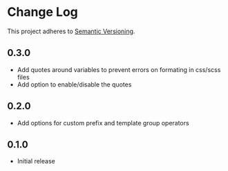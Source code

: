 # Change Log

This project adheres to [Semantic Versioning](http://semver.org/).

## 0.3.0
* Add quotes around variables to prevent errors on formating in css/scss files
* Add option to enable/disable the quotes

## 0.2.0
* Add options for custom prefix and template group operators

## 0.1.0
* Initial release